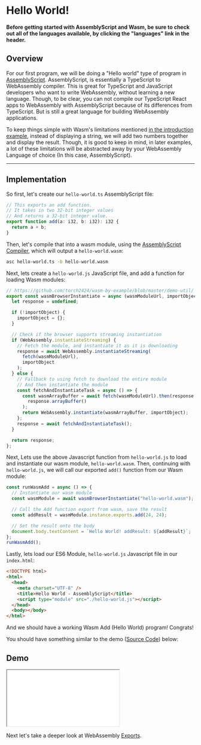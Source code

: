 # Hello World!

**Before getting started with AssemblyScript and Wasm, be sure to check out all of the languages available, by clicking the "languages" link in the header.**

## Overview

For our first program, we will be doing a "Hello world" type of program in [AssemblyScript](https://github.com/AssemblyScript/assemblyscript). AssemblyScript, is essentially a TypeScript to WebAssembly compiler. This is great for TypeScript and JavaScript developers who want to write WebAssembly, without learning a new language. Though, to be clear, you can not compile our TypeScript React apps to WebAssembly with AssemblyScript because of its differences from TypeScript. But is still a great language for building WebAssembly applications.

To keep things simple with Wasm's limitations mentioned [in the introduction example](/example-redirect?exampleName=introduction&programmingLanguage=all), instead of displaying a string, we will add two numbers together and display the result. Though, it is good to keep in mind, in later examples, a lot of these limitations will be abstracted away by your WebAssembly Language of choice (In this case, AssemblyScript).

---

## Implementation

So first, let's create our `hello-world.ts` AssemblyScript file:

```typescript
// This exports an add function.
// It takes in two 32-bit integer values
// And returns a 32-bit integer value.
export function add(a: i32, b: i32): i32 {
  return a + b;
}
```

Then, let's compile that into a wasm module, using the [AssemblyScript Compiler](https://github.com/AssemblyScript/assemblyscript/wiki/Using-the-compiler), which will output a `hello-world.wasm`:

```bash
asc hello-world.ts -b hello-world.wasm
```

Next, lets create a `hello-world.js` JavaScript file, and add a function for loading Wasm modules:

```javascript
// https://github.com/torch2424/wasm-by-example/blob/master/demo-util/
export const wasmBrowserInstantiate = async (wasmModuleUrl, importObject) => {
  let response = undefined;

  if (!importObject) {
    importObject = {};
  }

  // Check if the browser supports streaming instantiation
  if (WebAssembly.instantiateStreaming) {
    // Fetch the module, and instantiate it as it is downloading
    response = await WebAssembly.instantiateStreaming(
      fetch(wasmModuleUrl),
      importObject
    );
  } else {
    // Fallback to using fetch to download the entire module
    // And then instantiate the module
    const fetchAndInstantiateTask = async () => {
      const wasmArrayBuffer = await fetch(wasmModuleUrl).then(response =>
        response.arrayBuffer()
      );
      return WebAssembly.instantiate(wasmArrayBuffer, importObject);
    };
    response = await fetchAndInstantiateTask();
  }

  return response;
};
```

Next, Lets use the above Javascript function from `hello-world.js` to load and instantiate our wasm module, `hello-world.wasm`. Then, continuing with `hello-world.js`, we will call our exported `add()` function from our Wasm module:

```javascript
const runWasmAdd = async () => {
  // Instantiate our wasm module
  const wasmModule = await wasmBrowserInstantiate("hello-world.wasm");

  // Call the Add function export from wasm, save the result
  const addResult = wasmModule.instance.exports.add(24, 24);

  // Set the result onto the body
  document.body.textContent = `Hello World! addResult: ${addResult}`;
};
runWasmAdd();
```

Lastly, lets load our ES6 Module, `hello-world.js` Javascript file in our `index.html`:

```html
<!DOCTYPE html>
<html>
  <head>
    <meta charset="UTF-8" />
    <title>Hello World - AssemblyScript</title>
    <script type="module" src="./hello-world.js"></script>
  </head>
  <body></body>
</html>
```

And we should have a working Wasm Add (Hello World) program! Congrats!

You should have something similar to the demo ([Source Code](/source-redirect?path=examples/hello-world/demo/assemblyscript)) below:

## Demo

<iframe title="AssemblyScript Demo" src="/examples/hello-world/demo/assemblyscript/"></iframe>

Next let's take a deeper look at WebAssembly [Exports](/example-redirect?exampleName=exports).
